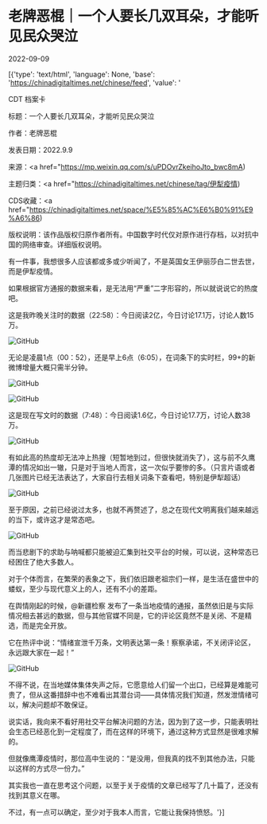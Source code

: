 # 老牌恶棍｜一个人要长几双耳朵，才能听见民众哭泣

2022-09-09

[{'type': 'text/html', 'language': None, 'base': 'https://chinadigitaltimes.net/chinese/feed', 'value': '

CDT 档案卡

标题：一个人要长几双耳朵，才能听见民众哭泣

作者：老牌恶棍

发表日期：2022.9.9

来源：<a href="https://mp.weixin.qq.com/s/uPDOvrZkeihoJto_bwc8mA)

主题归类：<a href="https://chinadigitaltimes.net/chinese/tag/伊犁疫情)

CDS收藏：<a href="https://chinadigitaltimes.net/space/%E5%85%AC%E6%B0%91%E9%A6%86)

版权说明：该作品版权归原作者所有。中国数字时代仅对原作进行存档，以对抗中国的网络审查。详细版权说明。





有一件事，我想很多人应该都或多或少听闻了，不是英国女王伊丽莎白二世去世，而是伊犁疫情。

如果根据官方通报的数据来看，是无法用“严重”二字形容的，所以就说说它的热度吧。

这是我昨晚关注时的数据（22:58）：今日阅读2亿，今日讨论17.1万，讨论人数15万。

![GitHub](https://keep.cdt.media/assets/images/5/b/5b7dd6f3/bdc5cd04.png)

无论是凌晨1点（00：52），还是早上6点（6:05），在词条下的实时栏，99+的新微博增量大概只需半分钟。

![GitHub](https://keep.cdt.media/assets/images/5/b/5b7dd6f3/9066d1b2.png)

![GitHub](https://keep.cdt.media/assets/images/5/b/5b7dd6f3/7a656a92.png)

这是现在写文时的数据（7:48）：今日阅读1.6亿，今日讨论17.7万，讨论人数38万。

![GitHub](https://keep.cdt.media/assets/images/5/b/5b7dd6f3/2c9babc6.png)

有如此高的热度却无法冲上热搜（短暂地到过，但很快就消失了），这与前不久鹰潭的情况如出一辙，只是对于当地人而言，这一次似乎要惨的多。（只言片语或者几张图片已经无法表达了，大家自行去相关词条下查看吧，特别是伊犁超话）

![GitHub](https://keep.cdt.media/assets/images/5/b/5b7dd6f3/9bca466a.png)

至于原因，之前已经说过太多，也就不再赘述了，总之在现代文明离我们越来越远的当下，或许这才是常态吧。

![GitHub](https://keep.cdt.media/assets/images/5/b/5b7dd6f3/c53f6dfc.png)

而当悲剧下的求助与呐喊都只能被迫汇集到社交平台的时候，可以说，这种常态已经困住了绝大多数人。

对于个体而言，在繁荣的表象之下，我们依旧跟老祖宗们一样，是生活在盛世中的蝼蚁，至少与现代意义上的人，还有不小的差距。

在舆情刚起的时候，@新疆检察 发布了一条当地疫情的通报，虽然依旧是与实际情况相去甚远的数据，但与其他官媒不同是，它的评论区竟然不是关闭、不是精选，而是完全开放。

它在热评中说：“情绪宣泄千万条，文明表达第一条！察察承诺，不关闭评论区，永远跟大家在一起！”

![GitHub](https://keep.cdt.media/assets/images/5/b/5b7dd6f3/d667e171.png)

不得不说，在当地媒体集体失声之际，它愿意给人们留一个出口，已经算是难能可贵了，但从这番措辞中也不难看出其潜台词——具体情况我们知道，然发泄情绪可以，解决问题却不敢保证。

说实话，我向来不看好用社交平台解决问题的方法，因为到了这一步，只能表明社会生态已经恶化到一定程度了，而在这样的环境下，通过这种方式显然是很难求解的。

但就像鹰潭疫情时，那位高中生说的：“是没用，但我真的找不到其他办法，只能以这样的方式尽一份力。”

其实我也一直在思考这个问题，以至于关于疫情的文章已经写了几十篇了，还没有找到其意义在哪。

不过，有一点可以确定，至少对于我本人而言，它能让我保持愤怒。'}]